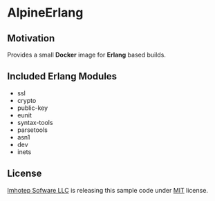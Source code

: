 # AlpineErlang

## Motivation

Provides a small **Docker** image for **Erlang** based builds.

## Included Erlang Modules

* ssl
* crypto
* public-key
* eunit
* syntax-tools
* parsetools
* asn1
* dev
* inets

## License

[Imhotep Sofware LLC](http://imhotep.io) is releasing this sample code under [MIT](https://opensource.org/licenses/MIT) license.

